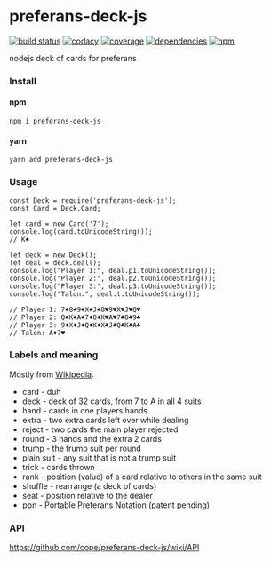 # preferans-deck-js
[![build status](https://img.shields.io/travis/cope/preferans-deck-js.svg?branch=master)](https://travis-ci.org/cope/preferans-deck-js)
[![codacy](https://img.shields.io/codacy/grade/e8fd65d33fed4145968fae5cbb477145.svg)](https://www.codacy.com/project/cope/preferans-deck-js/dashboard)
[![coverage](https://img.shields.io/coveralls/github/cope/preferans-deck-js/master.svg)](https://coveralls.io/github/cope/preferans-deck-js?branch=master)
[![dependencies](https://david-dm.org/cope/preferans-deck-js.svg)](https://www.npmjs.com/package/preferans-deck-js)
[![npm](https://img.shields.io/npm/dt/preferans-deck-js.svg)](https://www.npmjs.com/package/preferans-deck-js)

nodejs deck of cards for preferans

### Install
#### npm
    npm i preferans-deck-js
#### yarn
    yarn add preferans-deck-js

### Usage

    const Deck = require('preferans-deck-js');
    const Card = Deck.Card;

    let card = new Card('7');
    console.log(card.toUnicodeString());
    // K♠

    let deck = new Deck();
    let deal = deck.deal();
    console.log("Player 1:", deal.p1.toUnicodeString());
    console.log("Player 2:", deal.p2.toUnicodeString());
    console.log("Player 3:", deal.p3.toUnicodeString());
    console.log("Talon:", deal.t.toUnicodeString());

    // Player 1: 7♠8♠9♠X♠J♠8♥9♥X♥J♥Q♥
    // Player 2: Q♠K♠A♠7♦8♦K♥A♥7♣8♣9♣
    // Player 3: 9♦X♦J♦Q♦K♦X♣J♣Q♣K♣A♣
    // Talon: A♦7♥

### Labels and meaning

Mostly from [Wikipedia](https://en.wikipedia.org/wiki/Glossary_of_card_game_terms).

* card - duh
* deck - deck of 32 cards, from 7 to A in all 4 suits
* hand - cards in one players hands
* extra - two extra cards left over while dealing
* reject - two cards the main player rejected
* round - 3 hands and the extra 2 cards
* trump - the trump suit per round
* plain suit - any suit that is not a trump suit
* trick - cards thrown
* rank - position (value) of a card relative to others in the same suit
* shuffle - rearrange (a deck of cards)
* seat - position relative to the dealer
* ppn - Portable Preferans Notation (patent pending)

### API

https://github.com/cope/preferans-deck-js/wiki/API
